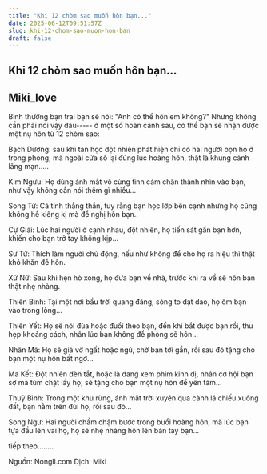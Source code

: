 ```yaml
---
title: "Khi 12 chòm sao muốn hôn bạn..."
date: 2025-06-12T09:51:57Z
slug: khi-12-chom-sao-muon-hon-ban
draft: false
---
```


## Khi 12 chòm sao muốn hôn bạn...

## Miki_love

Bình thường bạn trai bạn sẽ nói: "Anh có thể hôn em không?" Nhưng không cần phải nói vậy đâu----- ở một số hoàn cảnh sau, có thể bạn sẽ nhận được một nụ hôn từ 12 chòm sao: 




Bạch Dương: sau khi tan học đột nhiên phát hiện chỉ có hai người bọn họ ở trong phòng, mà ngoài cửa sổ lại đúng lúc hoàng hôn, thật là khung cảnh lãng mạn.....


Kim Ngưu: Họ dùng ánh mắt vô cùng tình cảm chân thành nhìn vào bạn, như vậy không cần nói thêm gì nhiều...


Song Tử: Cá tính thẳng thắn, tuy rằng bạn học lớp bên cạnh nhưng họ cũng không hề kiêng kị mà đề nghị hôn bạn..


Cự Giải: Lúc hai người ở cạnh nhau, đột nhiên, họ tiến sát gần bạn hơn, khiến cho bạn trở tay không kịp...




Sư Tử: Thích làm người chủ động, nếu như không để cho họ ra hiệu thì thật khó khăn để hôn.


Xử Nữ: Sau khi hẹn hò xong, họ đưa bạn về nhà, trước khi ra về sẽ hôn bạn thật nhẹ nhàng.


Thiên Bình: Tại một nơi bầu trời quang đãng, sóng to dạt dào, họ ôm bạn vào trong lòng...


Thiên Yết: Họ sẽ nói đùa hoặc đuổi theo bạn, đến khi bắt được bạn rồi, thu hẹp khoảng cách, nhân lúc bạn không đề phòng sẽ hôn...


Nhân Mã: Họ sẽ giả vờ ngất hoặc ngủ, chờ bạn tới gần, rồi sau đó tặng cho bạn một nụ hôn bất ngờ...




Ma Kết: Đột nhiên đèn tắt, hoặc là đang xem phim kinh dị, nhân cơ hội bạn sợ mà túm chặt lấy họ, sẽ tặng cho bạn một nụ hôn để yên tâm...


Thuỷ Bình: Trong một khu rừng, ánh mặt trời xuyên qua cành lá chiếu xuống đất, bạn nằm trên đùi họ, rồi sau đó...


Song Ngư: Hai người chầm chậm bước trong buổi hoàng hôn, mà lúc bạn tựa đầu lên vai họ, họ sẽ nhẹ nhàng hôn lên bàn tay bạn...


tiếp theo........

Nguồn: Nongli.com
Dịch: Miki